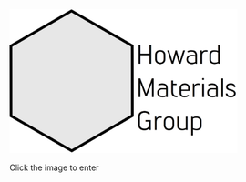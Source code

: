 [<img src="https://raw.githubusercontent.com/HMG-UCL/Wiki/master/logo.png?token=AeagfPF7oKH7YYukbioD-qbmdtc8cAB9ks5Z53a1wA%3D%3D" width="400">](https://github.com/HMG-UCL/Wiki/wiki)

Click the image to enter
